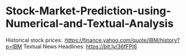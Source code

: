 # Stock-Market-Prediction-using-Numerical-and-Textual-Analysis


Historical stock prices: :https://finance.yahoo.com/quote/IBM/history?p=IBM
Textual News Headlines: https://bit.ly/36fFPI6
